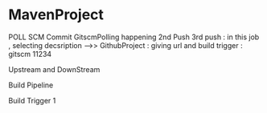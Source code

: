 # MavenProject
POLL SCM Commit 
GitscmPolling happening
2nd Push
3rd push : in this job , selecting decsription -->> GithubProject : giving url and build trigger : gitscm 11234





Upstream and DownStream

Build Pipeline


Build Trigger 1
